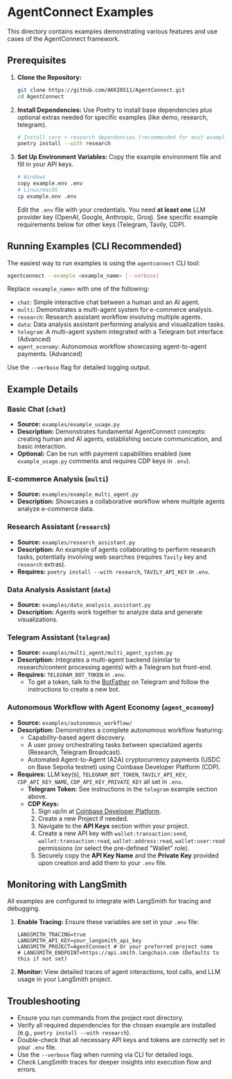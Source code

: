 # AgentConnect Examples

This directory contains examples demonstrating various features and use cases of the AgentConnect framework.

## Prerequisites

1.  **Clone the Repository:**
    ```bash
    git clone https://github.com/AKKI0511/AgentConnect.git
    cd AgentConnect
    ```
2.  **Install Dependencies:** Use Poetry to install base dependencies plus optional extras needed for specific examples (like demo, research, telegram).
    ```bash
    # Install core + research dependencies (recommended for most examples)
    poetry install --with research
    ```
3.  **Set Up Environment Variables:** Copy the example environment file and fill in your API keys.
    ```bash
    # Windows
    copy example.env .env
    # Linux/macOS
    cp example.env .env
    ```
    Edit the `.env` file with your credentials. You need **at least one** LLM provider key (OpenAI, Google, Anthropic, Groq). See specific example requirements below for other keys (Telegram, Tavily, CDP).

## Running Examples (CLI Recommended)

The easiest way to run examples is using the `agentconnect` CLI tool:

```bash
agentconnect --example <example_name> [--verbose]
```

Replace `<example_name>` with one of the following:

*   `chat`: Simple interactive chat between a human and an AI agent.
*   `multi`: Demonstrates a multi-agent system for e-commerce analysis.
*   `research`: Research assistant workflow involving multiple agents.
*   `data`: Data analysis assistant performing analysis and visualization tasks.
*   `telegram`: A multi-agent system integrated with a Telegram bot interface. (Advanced)
*   `agent_economy`: Autonomous workflow showcasing agent-to-agent payments. (Advanced)

Use the `--verbose` flag for detailed logging output.

## Example Details

### Basic Chat (`chat`)

*   **Source:** `examples/example_usage.py`
*   **Description:** Demonstrates fundamental AgentConnect concepts: creating human and AI agents, establishing secure communication, and basic interaction.
*   **Optional:** Can be run with payment capabilities enabled (see `example_usage.py` comments and requires CDP keys in `.env`).

### E-commerce Analysis (`multi`)

*   **Source:** `examples/example_multi_agent.py`
*   **Description:** Showcases a collaborative workflow where multiple agents analyze e-commerce data.

### Research Assistant (`research`)

*   **Source:** `examples/research_assistant.py`
*   **Description:** An example of agents collaborating to perform research tasks, potentially involving web searches (requires `Tavily` key and `research` extras).
*   **Requires:** `poetry install --with research`, `TAVILY_API_KEY` in `.env`.

### Data Analysis Assistant (`data`)

*   **Source:** `examples/data_analysis_assistant.py`
*   **Description:** Agents work together to analyze data and generate visualizations.

### Telegram Assistant (`telegram`)

*   **Source:** `examples/multi_agent/multi_agent_system.py`
*   **Description:** Integrates a multi-agent backend (similar to research/content processing agents) with a Telegram bot front-end.
*   **Requires:** `TELEGRAM_BOT_TOKEN` in `.env`. 
    *   To get a token, talk to the [BotFather](https://t.me/botfather) on Telegram and follow the instructions to create a new bot.

### Autonomous Workflow with Agent Economy (`agent_economy`)

*   **Source:** `examples/autonomous_workflow/`
*   **Description:** Demonstrates a complete autonomous workflow featuring:
    *   Capability-based agent discovery.
    *   A user proxy orchestrating tasks between specialized agents (Research, Telegram Broadcast).
    *   Automated Agent-to-Agent (A2A) cryptocurrency payments (USDC on Base Sepolia testnet) using Coinbase Developer Platform (CDP).
*   **Requires:** LLM key(s), `TELEGRAM_BOT_TOKEN`, `TAVILY_API_KEY`, `CDP_API_KEY_NAME`, `CDP_API_KEY_PRIVATE_KEY` all set in `.env`.
    *   **Telegram Token:** See instructions in the `telegram` example section above.
    *   **CDP Keys:** 
        1. Sign up/in at [Coinbase Developer Platform](https://cloud.coinbase.com/products/develop).
        2. Create a new Project if needed.
        3. Navigate to the **API Keys** section within your project.
        4. Create a new API key with `wallet:transaction:send`, `wallet:transaction:read`, `wallet:address:read`, `wallet:user:read` permissions (or select the pre-defined "Wallet" role).
        5. Securely copy the **API Key Name** and the **Private Key** provided upon creation and add them to your `.env` file.

## Monitoring with LangSmith

All examples are configured to integrate with LangSmith for tracing and debugging.

1.  **Enable Tracing:** Ensure these variables are set in your `.env` file:
    ```
    LANGSMITH_TRACING=true
    LANGSMITH_API_KEY=your_langsmith_api_key
    LANGSMITH_PROJECT=AgentConnect # Or your preferred project name
    # LANGSMITH_ENDPOINT=https://api.smith.langchain.com (Defaults to this if not set)
    ```
2.  **Monitor:** View detailed traces of agent interactions, tool calls, and LLM usage in your LangSmith project.

## Troubleshooting

*   Ensure you run commands from the project root directory.
*   Verify all required dependencies for the chosen example are installed (e.g., `poetry install --with research`).
*   Double-check that all necessary API keys and tokens are correctly set in your `.env` file.
*   Use the `--verbose` flag when running via CLI for detailed logs.
*   Check LangSmith traces for deeper insights into execution flow and errors.
